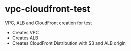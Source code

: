 # vpc-cloudfront-test
VPC, ALB and CloudFront creation for test

- Creates VPC
- Creates ALB
- Creates CloudFront Distribution with S3 and ALB origin

